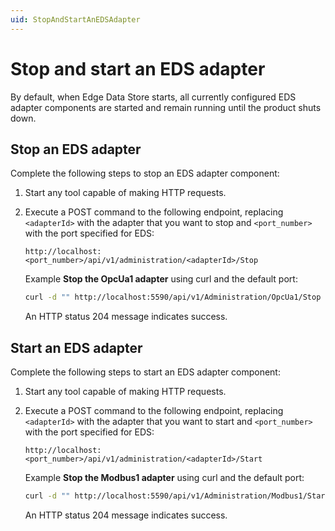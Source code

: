 ```yaml
---
uid: StopAndStartAnEDSAdapter
---
```


# Stop and start an EDS adapter

By default, when Edge Data Store starts, all currently configured EDS adapter components are started and remain running until the product shuts down.

## Stop an EDS adapter

Complete the following steps to stop an EDS adapter component:

1. Start any tool capable of making HTTP requests.
2. Execute a POST command to the following endpoint, replacing `<adapterId>` with the adapter that you want to stop and `<port_number>` with the port specified for EDS:

    ```http
    http://localhost:<port_number>/api/v1/administration/<adapterId>/Stop
    ```

    Example **Stop the OpcUa1 adapter** using curl and the default port: 

    ```bash
    curl -d "" http://localhost:5590/api/v1/Administration/OpcUa1/Stop
    ```

    An HTTP status 204 message indicates success.

## Start an EDS adapter

Complete the following steps to start an EDS adapter component:

1. Start any tool capable of making HTTP requests.
2. Execute a POST command to the following endpoint, replacing `<adapterId>` with the adapter that you want to start and `<port_number>` with the port specified for EDS:

    ```http
    http://localhost:<port_number>/api/v1/administration/<adapterId>/Start
    ```

    Example **Stop the Modbus1 adapter** using curl and the default port:

    ```bash
    curl -d "" http://localhost:5590/api/v1/Administration/Modbus1/Start
    ```

    An HTTP status 204 message indicates success.
